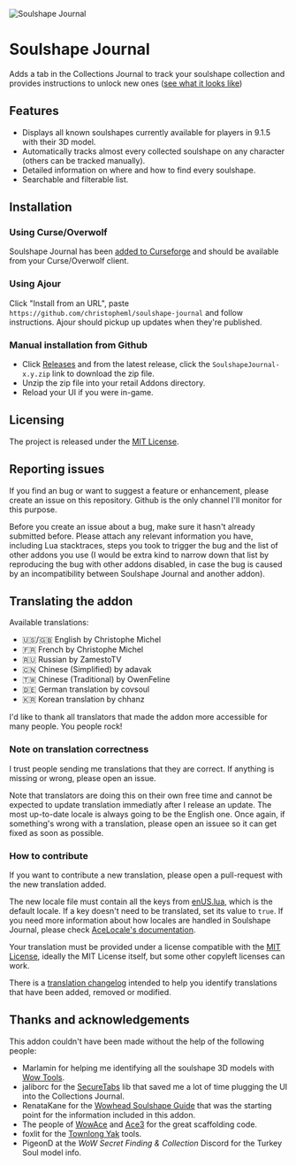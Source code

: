 ![Soulshape Journal](.media/logo.png)

# Soulshape Journal

Adds a tab in the Collections Journal to track your soulshape collection and provides instructions to unlock new ones ([see what it looks like](.media/screenshot1.jpg))

## Features

* Displays all known soulshapes currently available for players in 9.1.5 with their 3D model.
* Automatically tracks almost every collected soulshape on any character (others can be tracked manually).
* Detailed information on where and how to find every soulshape.
* Searchable and filterable list.

## Installation

### Using Curse/Overwolf

Soulshape Journal has been [added to Curseforge](https://www.curseforge.com/wow/addons/soulshape-journal) and should be available from your Curse/Overwolf client.

### Using Ajour

Click "Install from an URL", paste `https://github.com/christopheml/soulshape-journal` and follow instructions. Ajour should pickup up updates when they're published.

### Manual installation from Github

* Click [Releases](https://github.com/christopheml/soulshape-journal/releases/) and from the latest release, click the `SoulshapeJournal-x.y.zip` link to download the zip file.
* Unzip the zip file into your retail Addons directory.
* Reload your UI if you were in-game.

## Licensing

The project is released under the [MIT License](LICENSE.txt).

## Reporting issues

If you find an bug or want to suggest a feature or enhancement, please create an issue on this repository. Github is the only channel I'll monitor for this purpose. 

Before you create an issue about a bug, make sure it hasn't already submitted before. Please attach any relevant information you have, including Lua stacktraces, steps you took to trigger the bug and the list of other addons you use (I would be extra kind to narrow down that list by reproducing the bug with other addons disabled, in case the bug is caused by an incompatibility between Soulshape Journal and another addon).

## Translating the addon

Available translations:

* :us:/:uk: English by Christophe Michel
* :fr: French  by Christophe Michel
* :ru: Russian by ZamestoTV
* :cn: Chinese (Simplified) by adavak
* :taiwan: Chinese (Traditional) by OwenFeline
* :de: German translation by covsoul
* :kr: Korean translation by chhanz

I'd like to thank all translators that made the addon more accessible for many people. You people rock!

### Note on translation correctness

I trust people sending me translations that they are correct. If anything is missing or wrong, please open an issue.

Note that translators are doing this on their own free time and cannot be expected to update translation immediatly after I release an update. The most up-to-date locale is always going to be the English one. Once again, if something's wrong with a translation, please open an issuee so it can get fixed as soon as possible. 

### How to contribute

If you want to contribute a new translation, please open a pull-request with the new translation added. 

The new locale file must contain all the keys from [enUS.lua](Localization/enUS.lua), which is the default locale. If a key doesn't need to be translated, set its value to `true`. If you need more information about how locales are handled in Soulshape Journal, please check [AceLocale's documentation](https://www.wowace.com/projects/ace3/pages/api/ace-locale-3-0?comment=1).

Your translation must be provided under a license compatible with the [MIT License](LICENSE.txt), ideally the MIT License itself, but some other copyleft licenses can work.

There is a [translation changelog](Localization/CHANGELOG-translations.md) intended to help you identify translations that have been added, removed or modified.

## Thanks and acknowledgements

This addon couldn't have been made without the help of the following people: 

* Marlamin for helping me identifying all the soulshape 3D models with [Wow Tools](https://wow.tools/).
* jaliborc for the [SecureTabs](https://github.com/Jaliborc/SecureTabs-2.0) lib that saved me a lot of time plugging the UI into the Collections Journal.
* RenataKane for the [Wowhead Soulshape Guide](https://fr.wowhead.com/guides/soulshapes-night-fae-covenant) that was the starting point for the information included in this addon.
* The people of [WowAce](https://www.wowace.com/) and [Ace3](https://www.wowace.com/projects/ace3) for the great scaffolding code.
* foxlit for the [Townlong Yak](https://www.townlong-yak.com/) tools.
* PigeonD at the *WoW Secret Finding & Collection* Discord for the Turkey Soul model info.
